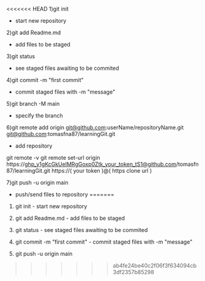 <<<<<<< HEAD
1)git init
- start new repository

2)git add Readme.md 
- add files to be staged

3)git status 
- see staged files awaiting to be commited

4)git commit -m "first commit" 
- commit staged files with -m "message"

5)git branch -M main
- specify the branch

6)git remote add origin git@github.com:userName/repositoryName.git
                        git@github.com:tomasfna87/learningGit.git
- add repository

git remote -v
git remote set-url origin https://ghp_y1gKcGkUeIMRgGoxp0Ztk_your_token_tS1@github.com/tomasfn87/learningGit.git
                          https://(             your   token             )@( https clone url                  )

7)git push -u origin main
- push/send files to repository
=======
1) 
    git init
        - start new repository
2)
    git add Readme.md 
        - add files to be staged

3)
    git status 
        - see staged files awaiting to be commited

4)
    git commit -m "first commit" 
        - commit staged files with -m "message"

5)
    git push -u origin main

>>>>>>> ab4fe24be40c2f06f3f634094cb3df2357b85298
